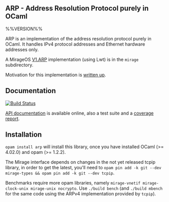 ## ARP - Address Resolution Protocol purely in OCaml

%%VERSION%%

ARP is an implementation of the address resolution protocol purely in OCaml.  It
handles IPv4 protocol addresses and Ethernet hardware addresses only.

A MirageOS
[V1.ARP](https://github.com/mirage/mirage/blob/v2.9.0/types/V1.mli#L471)
implementation (using Lwt) is in the `mirage` subdirectory.

Motivation for this implementation is [written up](https://hannes.nqsb.io/Posts/ARP).

## Documentation

[![Build Status](https://travis-ci.org/hannesm/arp.svg?branch=master)](https://travis-ci.org/hannesm/arp)

[API documentation](https://hannesm.github.io/arp/doc/) is available online,
also a test suite and a [coverage
report](https://hannesm.github.io/arp/coverage/).

## Installation

`opam install arp` will install this library, once you have installed OCaml (>=
4.02.0) and opam (>= 1.2.2).

The Mirage interface depends on changes in the not yet released tcpip library,
in order to get the latest, you'll need to `opam pin add -k git --dev
mirage-types && opam pin add -k git --dev tcpip`.

Benchmarks require more opam libraries, namely `mirage-vnetif mirage-clock-unix
mirage-unix nocrypto`.  Use `./build bench` (and `./build mbench` for the same
code using the ARPv4 implementation provided by `tcpip`).
